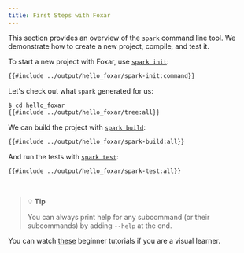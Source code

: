 ```yaml
---
title: First Steps with Foxar
---
```


This section provides an overview of the `spark` command line tool. We demonstrate how to create a new project, compile, and test it.

To start a new project with Foxar, use [`spark init`](../reference/spark/spark-init.md):

```sh
{{#include ../output/hello_foxar/spark-init:command}}
```

Let's check out what `spark` generated for us:

```sh
$ cd hello_foxar
{{#include ../output/hello_foxar/tree:all}}
```

We can build the project with [`spark build`](../reference/spark/spark-build.md):

```sh
{{#include ../output/hello_foxar/spark-build:all}}
```

And run the tests with [`spark test`](../reference/spark/spark-test.md):

```sh
{{#include ../output/hello_foxar/spark-test:all}}
```

<br />

> 💡 **Tip**
>
> You can always print help for any subcommand (or their subcommands) by adding `--help` at the end.

You can watch [these](../tutorials/learn-foxar.md) beginner tutorials if you are a visual learner.
